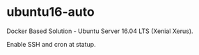 # ubuntu16-auto
Docker Based Solution - Ubuntu Server 16.04 LTS (Xenial Xerus). 

Enable SSH and cron at statup.
